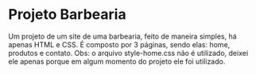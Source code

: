 # Projeto Barbearia
Um projeto de um site de uma barbearia, feito de maneira simples, há apenas HTML e CSS. É composto por 3 páginas, sendo elas: home, produtos e contato.
Obs: o arquivo style-home.css não é utilizado, deixei ele apenas porque em algum momento do projeto ele foi utilizado.
